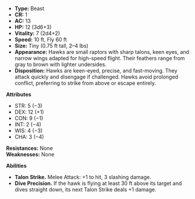 - **Type:** Beast
- **CR:** 1
- **AC:** 13
- **HP:** 12 (3d6+3)
- **Vitality:** 7 (2d4+2)
- **Speed:** 10 ft, Fly 60 ft
- **Size:** Tiny (0.75 ft tall, 2–4 lbs)
- **Appearance:** Hawks are small raptors with sharp talons, keen eyes, and narrow wings adapted for high-speed flight. Their feathers range from gray to brown with lighter undersides.
- **Disposition:** Hawks are keen-eyed, precise, and fast-moving. They attack quickly and disengage if challenged. Hawks avoid prolonged conflict, preferring to strike from above or escape entirely.

**Attributes**
- STR: 5 (−3)
- DEX: 12 (+1)
- CON: 9 (−1)
- INT: 2 (−4)
- WIS: 4 (−3)
- CHA: 3 (−4)

**Resistances:** None  
**Weaknesses:** None

**Abilities**
- **Talon Strike.** Melee Attack: +1 to hit, 3 slashing damage.
- **Dive Precision.** If the hawk is flying at least 30 ft above its target and dives straight down, its next Talon Strike deals +1 damage.